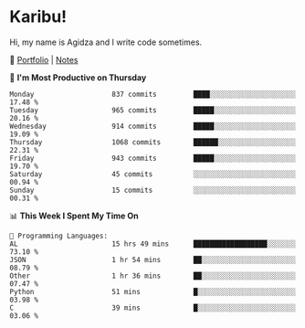 # Karibu!
Hi, my name is Agidza and I write code sometimes.

🫧 [Portfolio](https://lynnagidza.github.io/) | [Notes](https://medium.com/me/stories/public)

<!--START_SECTION:waka-->
📅 **I'm Most Productive on Thursday** 

```text
Monday                   837 commits         ████░░░░░░░░░░░░░░░░░░░░░   17.48 % 
Tuesday                  965 commits         █████░░░░░░░░░░░░░░░░░░░░   20.16 % 
Wednesday                914 commits         █████░░░░░░░░░░░░░░░░░░░░   19.09 % 
Thursday                 1068 commits        ██████░░░░░░░░░░░░░░░░░░░   22.31 % 
Friday                   943 commits         █████░░░░░░░░░░░░░░░░░░░░   19.70 % 
Saturday                 45 commits          ░░░░░░░░░░░░░░░░░░░░░░░░░   00.94 % 
Sunday                   15 commits          ░░░░░░░░░░░░░░░░░░░░░░░░░   00.31 % 
```


📊 **This Week I Spent My Time On** 

```text
💬 Programming Languages: 
AL                       15 hrs 49 mins      ██████████████████░░░░░░░   73.10 % 
JSON                     1 hr 54 mins        ██░░░░░░░░░░░░░░░░░░░░░░░   08.79 % 
Other                    1 hr 36 mins        ██░░░░░░░░░░░░░░░░░░░░░░░   07.47 % 
Python                   51 mins             █░░░░░░░░░░░░░░░░░░░░░░░░   03.98 % 
C                        39 mins             █░░░░░░░░░░░░░░░░░░░░░░░░   03.06 % 
```


<!--END_SECTION:waka-->
<!--#### 💟 **Digital Swag**
[![@agidza's Holopin board](https://holopin.me/agidza)](https://holopin.io/@agidza)
